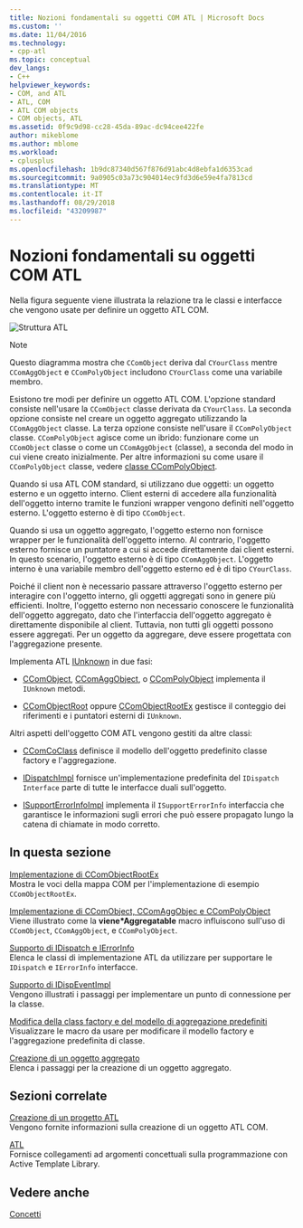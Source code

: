 ```yaml
---
title: Nozioni fondamentali su oggetti COM ATL | Microsoft Docs
ms.custom: ''
ms.date: 11/04/2016
ms.technology:
- cpp-atl
ms.topic: conceptual
dev_langs:
- C++
helpviewer_keywords:
- COM, and ATL
- ATL, COM
- ATL COM objects
- COM objects, ATL
ms.assetid: 0f9c9d98-cc28-45da-89ac-dc94cee422fe
author: mikeblome
ms.author: mblome
ms.workload:
- cplusplus
ms.openlocfilehash: 1b9dc87340d567f876d91abc4d8ebfa1d6353cad
ms.sourcegitcommit: 9a0905c03a73c904014ec9fd3d6e59e4fa7813cd
ms.translationtype: MT
ms.contentlocale: it-IT
ms.lasthandoff: 08/29/2018
ms.locfileid: "43209987"
---
```

# <a name="fundamentals-of-atl-com-objects"></a>Nozioni fondamentali su oggetti COM ATL
Nella figura seguente viene illustrata la relazione tra le classi e interfacce che vengono usate per definire un oggetto ATL COM.  
  
 ![Struttura ATL](../atl/media/vc307y1.gif "vc307y1")  
  
> [!NOTE]
>  Questo diagramma mostra che `CComObject` deriva dal `CYourClass` mentre `CComAggObject` e `CComPolyObject` includono `CYourClass` come una variabile membro.  
  
 Esistono tre modi per definire un oggetto ATL COM. L'opzione standard consiste nell'usare la `CComObject` classe derivata da `CYourClass`. La seconda opzione consiste nel creare un oggetto aggregato utilizzando la `CComAggObject` classe. La terza opzione consiste nell'usare il `CComPolyObject` classe. `CComPolyObject` agisce come un ibrido: funzionare come un `CComObject` classe o come un `CComAggObject` (classe), a seconda del modo in cui viene creato inizialmente. Per altre informazioni su come usare il `CComPolyObject` classe, vedere [classe CComPolyObject](../atl/reference/ccompolyobject-class.md).  
  
 Quando si usa ATL COM standard, si utilizzano due oggetti: un oggetto esterno e un oggetto interno. Client esterni di accedere alla funzionalità dell'oggetto interno tramite le funzioni wrapper vengono definiti nell'oggetto esterno. L'oggetto esterno è di tipo `CComObject`.  
  
 Quando si usa un oggetto aggregato, l'oggetto esterno non fornisce wrapper per le funzionalità dell'oggetto interno. Al contrario, l'oggetto esterno fornisce un puntatore a cui si accede direttamente dai client esterni. In questo scenario, l'oggetto esterno è di tipo `CComAggObject`. L'oggetto interno è una variabile membro dell'oggetto esterno ed è di tipo `CYourClass`.  
  
 Poiché il client non è necessario passare attraverso l'oggetto esterno per interagire con l'oggetto interno, gli oggetti aggregati sono in genere più efficienti. Inoltre, l'oggetto esterno non necessario conoscere le funzionalità dell'oggetto aggregato, dato che l'interfaccia dell'oggetto aggregato è direttamente disponibile al client. Tuttavia, non tutti gli oggetti possono essere aggregati. Per un oggetto da aggregare, deve essere progettata con l'aggregazione presente.  
  
 Implementa ATL [IUnknown](/windows/desktop/api/unknwn/nn-unknwn-iunknown) in due fasi:  
  
-   [CComObject](../atl/reference/ccomobject-class.md), [CComAggObject](../atl/reference/ccomaggobject-class.md), o [CComPolyObject](../atl/reference/ccompolyobject-class.md) implementa il `IUnknown` metodi.  
  
-   [CComObjectRoot](../atl/reference/ccomobjectroot-class.md) oppure [CComObjectRootEx](../atl/reference/ccomobjectrootex-class.md) gestisce il conteggio dei riferimenti e i puntatori esterni di `IUnknown`.  
  
 Altri aspetti dell'oggetto COM ATL vengono gestiti da altre classi:  
  
-   [CComCoClass](../atl/reference/ccomcoclass-class.md) definisce il modello dell'oggetto predefinito classe factory e l'aggregazione.  
  
-   [IDispatchImpl](../atl/reference/idispatchimpl-class.md) fornisce un'implementazione predefinita del `IDispatch Interface` parte di tutte le interfacce duali sull'oggetto.  
  
-   [ISupportErrorInfoImpl](../atl/reference/isupporterrorinfoimpl-class.md) implementa il `ISupportErrorInfo` interfaccia che garantisce le informazioni sugli errori che può essere propagato lungo la catena di chiamate in modo corretto.  
  
## <a name="in-this-section"></a>In questa sezione  
 [Implementazione di CComObjectRootEx](../atl/implementing-ccomobjectrootex.md)  
 Mostra le voci della mappa COM per l'implementazione di esempio `CComObjectRootEx`.  
  
 [Implementazione di CComObject, CComAggObjec e CComPolyObject](../atl/implementing-ccomobject-ccomaggobject-and-ccompolyobject.md)  
 Viene illustrato come la **viene\*Aggregatable** macro influiscono sull'uso di `CComObject`, `CComAggObject`, e `CComPolyObject`.  
  
 [Supporto di IDispatch e IErrorInfo](../atl/supporting-idispatch-and-ierrorinfo.md)  
 Elenca le classi di implementazione ATL da utilizzare per supportare le `IDispatch` e `IErrorInfo` interfacce.  
  
 [Supporto di IDispEventImpl](../atl/supporting-idispeventimpl.md)  
 Vengono illustrati i passaggi per implementare un punto di connessione per la classe.  
  
 [Modifica della class factory e del modello di aggregazione predefiniti](../atl/changing-the-default-class-factory-and-aggregation-model.md)  
 Visualizzare le macro da usare per modificare il modello factory e l'aggregazione predefinita di classe.  
  
 [Creazione di un oggetto aggregato](../atl/creating-an-aggregated-object.md)  
 Elenca i passaggi per la creazione di un oggetto aggregato.  
  
## <a name="related-sections"></a>Sezioni correlate  
 [Creazione di un progetto ATL](../atl/reference/creating-an-atl-project.md)  
 Vengono fornite informazioni sulla creazione di un oggetto ATL COM.  
  
 [ATL](../atl/active-template-library-atl-concepts.md)  
 Fornisce collegamenti ad argomenti concettuali sulla programmazione con Active Template Library.  
  
## <a name="see-also"></a>Vedere anche  
 [Concetti](../atl/active-template-library-atl-concepts.md)

